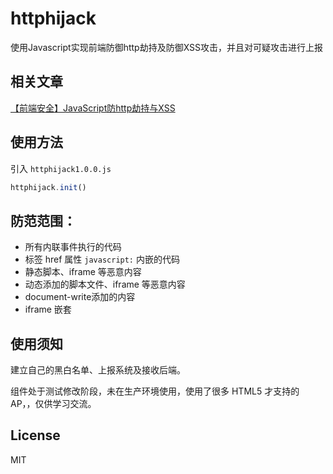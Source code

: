 # httphijack
使用Javascript实现前端防御http劫持及防御XSS攻击，并且对可疑攻击进行上报

## 相关文章
[【前端安全】JavaScript防http劫持与XSS](http://www.cnblogs.com/coco1s/p/5777260.html)

## 使用方法
引入 `httphijack1.0.0.js` 
```javascript
httphijack.init()
```

## 防范范围：
+ 所有内联事件执行的代码
+ <a> 标签 href 属性 `javascript:` 内嵌的代码
+ 静态脚本、iframe 等恶意内容
+ 动态添加的脚本文件、iframe 等恶意内容
+ document-write添加的内容
+ iframe 嵌套
   
## 使用须知 
建立自己的黑白名单、上报系统及接收后端。

组件处于测试修改阶段，未在生产环境使用，使用了很多 HTML5 才支持的 AP，，仅供学习交流。

## License
MIT
